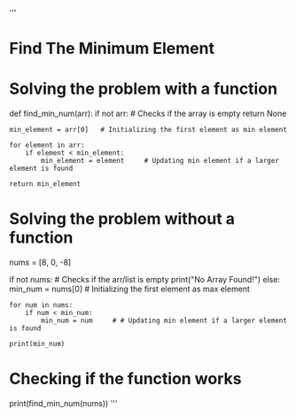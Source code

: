 '''
# Find The Minimum Element


# Solving the problem with a function

def find_min_num(arr):
    if not arr:            # Checks if the array is empty
        return None

    min_element = arr[0]   # Initializing the first element as min element

    for element in arr:
        if element < min_element:
            min_element = element     # Updating min element if a larger element is found

    return min_element


# Solving the problem without a function

nums = [8, 0, -8]

if not nums:                  # Checks if the arr/list is empty
    print("No Array Found!")
else:
    min_num = nums[0]         # Initializing the first element as max element

    for num in nums:
        if num < min_num:
            min_num = num     # # Updating min element if a larger element is found

    print(min_num)


# Checking if the function works

print(find_min_num(nums))
'''
